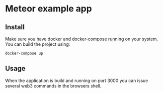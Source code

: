 # Meteor example app

## Install
Make sure you have docker and docker-compose running on your system. You can build the project using:
```
docker-compose up
```

## Usage
When the application is build and running on port 3000 you can issue several web3 commands in the browsers shell.

